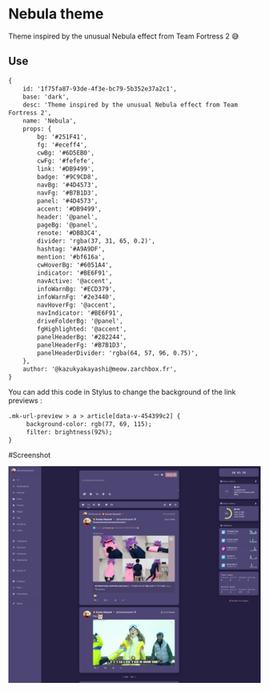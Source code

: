 # Nebula theme
Theme inspired by the unusual Nebula effect from Team Fortress 2 😅

## Use

```
{
	id: '1f75fa87-93de-4f3e-bc79-5b352e37a2c1',
	base: 'dark',
	desc: 'Theme inspired by the unusual Nebula effect from Team Fortress 2',
	name: 'Nebula',
	props: {
		bg: '#251F41',
		fg: '#eceff4',
		cwBg: '#6D5EB0',
		cwFg: '#fefefe',
		link: '#DB9499',
		badge: '#9C9CD8',
		navBg: '#4D4573',
		navFg: '#B7B1D3',
		panel: '#4D4573',
		accent: '#DB9499',
		header: '@panel',
		pageBg: '@panel',
		renote: '#DBB3C4',
		divider: 'rgba(37, 31, 65, 0.2)',
		hashtag: '#A9A9DF',
		mention: '#bf616a',
		cwHoverBg: '#6051A4',
		indicator: '#BE6F91',
		navActive: '@accent',
		infoWarnBg: '#ECD379',
		infoWarnFg: '#2e3440',
		navHoverFg: '@accent',
		navIndicator: '#BE6F91',
		driveFolderBg: '@panel',
		fgHighlighted: '@accent',
		panelHeaderBg: '#282244',
		panelHeaderFg: '#B7B1D3',
		panelHeaderDivider: 'rgba(64, 57, 96, 0.75)',
	},
	author: '@kazukyakayashi@meow.zarchbox.fr',
}
```

You can add this code in Stylus to change the background of the link previews :

```
.mk-url-preview > a > article[data-v-454399c2] {
     background-color: rgb(77, 69, 115);
     filter: brightness(92%);
}
```

#Screenshot

![Nebula](nebula-misskey.png)
